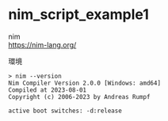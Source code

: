 # nim_script_example1

nim  
https://nim-lang.org/

環境
```
> nim --version
Nim Compiler Version 2.0.0 [Windows: amd64]
Compiled at 2023-08-01
Copyright (c) 2006-2023 by Andreas Rumpf   

active boot switches: -d:release
```